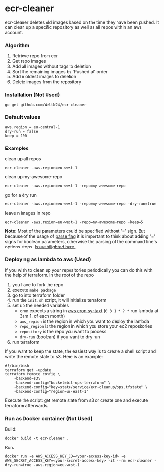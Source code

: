 # ecr-cleaner

ecr-cleaner deletes old images based on the time they have been pushed.
It can clean up a specific repository as well as all repos within an aws account.

### Algorithm
1. Retrieve repo from ecr
2. Get repo images
3. Add all images without tags to deletion
4. Sort the remaining images by 'Pushed at' order
5. Add n oldest images to deletion
6. Delete images from the repository

### Installation (Not Used)
    go get github.com/WeltN24/ecr-cleaner

### Default values
    aws.region = eu-central-1
    dry-run = false
    keep = 100

### Examples
clean up all repos

`ecr-cleaner -aws.region=eu-west-1`

clean up my-awesome-repo

`ecr-cleaner -aws.region=eu-west-1 -repo=my-awesome-repo`

go for a dry run

`ecr-cleaner -aws.region=eu-west-1 -repo=my-awesome-repo -dry-run=true`

leave n images in repo

`ecr-cleaner -aws.region=eu-west-1 -repo=my-awesome-repo -keep=5`

**Note**: Most of the parameters could be specified without '=' sign.
But because of the usage of [parse flag](https://golang.org/pkg/flag/) it is
important to think about adding '=' signs for boolean parameters, otherwise the
parsing of the command line's options stops. [Issue hilighted here.](https://github.com/WeltN24/ecr-cleaner/issues/5)

### Deploying as lambda to aws (Used)

If you wish to clean up your repositories periodically you can do this with the help of terraform.
In the root of the repo:

1. you have to fork the repo
1. execute `make package`
1. go to into terraform folder
1. run the `init.sh` script, it will initialize terraform
1. set up the needed variables
    * `cron` expects a string in [aws cron syntaxt](http://docs.aws.amazon.com/AmazonCloudWatch/latest/events/ScheduledEvents.html) (`0 3 1 * ? *` run lambda at 3am 1. of each month)
    * `aws_region` is the region in which you want to deploy the lambda
    * `repo_region` is the region in which you store your ec2 repositories
    * `repository` is the repo you want to process
    * `dry-run` (boolean) if you want to dry run
1. run terraform

If you want to keep the state, the easiest way is to create a shell script and write the remote state to s3.
Here is an example:

    #!/bin/bash
    terraform get -update
    terraform remote config \
        -backend=s3\
        -backend-config="bucket=bit-ops-terraform" \
        -backend-config="key=state/service/ecr-cleanup/ops.tfstate" \
        -backend-config="region=us-east-1"

Execute the script: get remote state from s3 or create one and execute terraform afterwards.

### Run as Docker container (Not Used)

Build:

	docker build -t ecr-cleaner .

Run:

	docker run -e AWS_ACCESS_KEY_ID=<your-access-key-id> -e AWS_SECRET_ACCESS_KEY=<your-secret-access-key> -it --rm ecr-cleaner -dry-run=true -aws.region=eu-west-1
